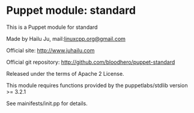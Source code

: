 # Puppet module: standard

This is a Puppet module for standard

Made by Hailu Ju, mail:<linuxcpp.org@gmail.com>

Official site: http://www.juhailu.com

Official git repository: http://github.com/bloodhero/puppet-standard

Released under the terms of Apache 2 License.

This module requires functions provided by the puppetlabs/stdlib version >= 3.2.1

See mainifests/init.pp for details.

